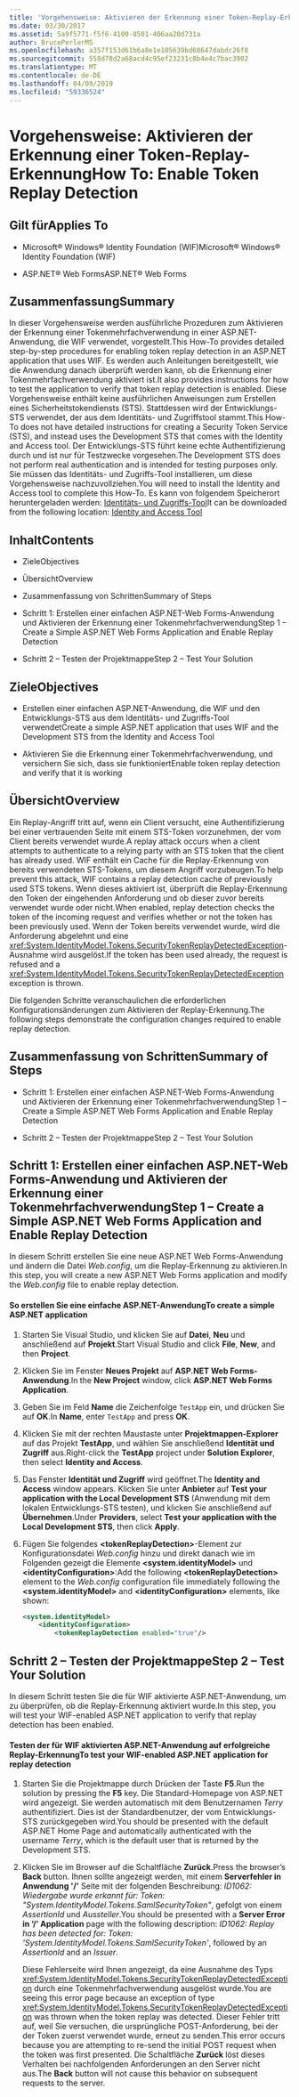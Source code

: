 ```yaml
---
title: 'Vorgehensweise: Aktivieren der Erkennung einer Token-Replay-Erkennung'
ms.date: 03/30/2017
ms.assetid: 5a9f5771-f5f6-4100-8501-406aa20d731a
author: BrucePerlerMS
ms.openlocfilehash: a357f153d61b6a8e1e105639bd68647dabdc26f8
ms.sourcegitcommit: 558d78d2a68acd4c95ef23231c8b4e4c7bac3902
ms.translationtype: MT
ms.contentlocale: de-DE
ms.lasthandoff: 04/09/2019
ms.locfileid: "59336524"
---
```

# <a name="how-to-enable-token-replay-detection"></a><span data-ttu-id="33a5c-102">Vorgehensweise: Aktivieren der Erkennung einer Token-Replay-Erkennung</span><span class="sxs-lookup"><span data-stu-id="33a5c-102">How To: Enable Token Replay Detection</span></span>
## <a name="applies-to"></a><span data-ttu-id="33a5c-103">Gilt für</span><span class="sxs-lookup"><span data-stu-id="33a5c-103">Applies To</span></span>  
  
-   <span data-ttu-id="33a5c-104">Microsoft® Windows® Identity Foundation (WIF)</span><span class="sxs-lookup"><span data-stu-id="33a5c-104">Microsoft® Windows® Identity Foundation (WIF)</span></span>  
  
-   <span data-ttu-id="33a5c-105">ASP.NET® Web Forms</span><span class="sxs-lookup"><span data-stu-id="33a5c-105">ASP.NET® Web Forms</span></span>  
  
## <a name="summary"></a><span data-ttu-id="33a5c-106">Zusammenfassung</span><span class="sxs-lookup"><span data-stu-id="33a5c-106">Summary</span></span>  
 <span data-ttu-id="33a5c-107">In dieser Vorgehensweise werden ausführliche Prozeduren zum Aktivieren der Erkennung einer Tokenmehrfachverwendung in einer ASP.NET-Anwendung, die WIF verwendet, vorgestellt.</span><span class="sxs-lookup"><span data-stu-id="33a5c-107">This How-To provides detailed step-by-step procedures for enabling token replay detection in an ASP.NET application that uses WIF.</span></span> <span data-ttu-id="33a5c-108">Es werden auch Anleitungen bereitgestellt, wie die Anwendung danach überprüft werden kann, ob die Erkennung einer Tokenmehrfachverwendung aktiviert ist.</span><span class="sxs-lookup"><span data-stu-id="33a5c-108">It also provides instructions for how to test the application to verify that token replay detection is enabled.</span></span> <span data-ttu-id="33a5c-109">Diese Vorgehensweise enthält keine ausführlichen Anweisungen zum Erstellen eines Sicherheitstokendiensts (STS). Stattdessen wird der Entwicklungs-STS verwendet, der aus dem Identitäts- und Zugriffstool stammt.</span><span class="sxs-lookup"><span data-stu-id="33a5c-109">This How-To does not have detailed instructions for creating a Security Token Service (STS), and instead uses the Development STS that comes with the Identity and Access tool.</span></span> <span data-ttu-id="33a5c-110">Der Entwicklungs-STS führt keine echte Authentifizierung durch und ist nur für Testzwecke vorgesehen.</span><span class="sxs-lookup"><span data-stu-id="33a5c-110">The Development STS does not perform real authentication and is intended for testing purposes only.</span></span> <span data-ttu-id="33a5c-111">Sie müssen das Identitäts- und Zugriffs-Tool installieren, um diese Vorgehensweise nachzuvollziehen.</span><span class="sxs-lookup"><span data-stu-id="33a5c-111">You will need to install the Identity and Access tool to complete this How-To.</span></span> <span data-ttu-id="33a5c-112">Es kann von folgendem Speicherort heruntergeladen werden: [Identitäts- und Zugriffs-Tool](https://go.microsoft.com/fwlink/?LinkID=245849)</span><span class="sxs-lookup"><span data-stu-id="33a5c-112">It can be downloaded from the following location: [Identity and Access Tool](https://go.microsoft.com/fwlink/?LinkID=245849)</span></span>  
  
## <a name="contents"></a><span data-ttu-id="33a5c-113">Inhalt</span><span class="sxs-lookup"><span data-stu-id="33a5c-113">Contents</span></span>  
  
-   <span data-ttu-id="33a5c-114">Ziele</span><span class="sxs-lookup"><span data-stu-id="33a5c-114">Objectives</span></span>  
  
-   <span data-ttu-id="33a5c-115">Übersicht</span><span class="sxs-lookup"><span data-stu-id="33a5c-115">Overview</span></span>  
  
-   <span data-ttu-id="33a5c-116">Zusammenfassung von Schritten</span><span class="sxs-lookup"><span data-stu-id="33a5c-116">Summary of Steps</span></span>  
  
-   <span data-ttu-id="33a5c-117">Schritt 1: Erstellen einer einfachen ASP.NET-Web Forms-Anwendung und Aktivieren der Erkennung einer Tokenmehrfachverwendung</span><span class="sxs-lookup"><span data-stu-id="33a5c-117">Step 1 – Create a Simple ASP.NET Web Forms Application and Enable Replay Detection</span></span>  
  
-   <span data-ttu-id="33a5c-118">Schritt 2 – Testen der Projektmappe</span><span class="sxs-lookup"><span data-stu-id="33a5c-118">Step 2 – Test Your Solution</span></span>  
  
## <a name="objectives"></a><span data-ttu-id="33a5c-119">Ziele</span><span class="sxs-lookup"><span data-stu-id="33a5c-119">Objectives</span></span>  
  
-   <span data-ttu-id="33a5c-120">Erstellen einer einfachen ASP.NET-Anwendung, die WIF und den Entwicklungs-STS aus dem Identitäts- und Zugriffs-Tool verwendet</span><span class="sxs-lookup"><span data-stu-id="33a5c-120">Create a simple ASP.NET application that uses WIF and the Development STS from the Identity and Access Tool</span></span>  
  
-   <span data-ttu-id="33a5c-121">Aktivieren Sie die Erkennung einer Tokenmehrfachverwendung, und versichern Sie sich, dass sie funktioniert</span><span class="sxs-lookup"><span data-stu-id="33a5c-121">Enable token replay detection and verify that it is working</span></span>  
  
## <a name="overview"></a><span data-ttu-id="33a5c-122">Übersicht</span><span class="sxs-lookup"><span data-stu-id="33a5c-122">Overview</span></span>  
 <span data-ttu-id="33a5c-123">Ein Replay-Angriff tritt auf, wenn ein Client versucht, eine Authentifizierung bei einer vertrauenden Seite mit einem STS-Token vorzunehmen, der vom Client bereits verwendet wurde.</span><span class="sxs-lookup"><span data-stu-id="33a5c-123">A replay attack occurs when a client attempts to authenticate to a relying party with an STS token that the client has already used.</span></span> <span data-ttu-id="33a5c-124">WIF enthält ein Cache für die Replay-Erkennung von bereits verwendeten STS-Tokens, um diesem Angriff vorzubeugen.</span><span class="sxs-lookup"><span data-stu-id="33a5c-124">To help prevent this attack, WIF contains a replay detection cache of previously used STS tokens.</span></span> <span data-ttu-id="33a5c-125">Wenn dieses aktiviert ist, überprüft die Replay-Erkennung den Token der eingehenden Anforderung und ob dieser zuvor bereits verwendet wurde oder nicht.</span><span class="sxs-lookup"><span data-stu-id="33a5c-125">When enabled, replay detection checks the token of the incoming request and verifies whether or not the token has been previously used.</span></span> <span data-ttu-id="33a5c-126">Wenn der Token bereits verwendet wurde, wird die Anforderung abgelehnt und eine <xref:System.IdentityModel.Tokens.SecurityTokenReplayDetectedException>-Ausnahme wird ausgelöst.</span><span class="sxs-lookup"><span data-stu-id="33a5c-126">If the token has been used already, the request is refused and a <xref:System.IdentityModel.Tokens.SecurityTokenReplayDetectedException> exception is thrown.</span></span>  
  
 <span data-ttu-id="33a5c-127">Die folgenden Schritte veranschaulichen die erforderlichen Konfigurationsänderungen zum Aktivieren der Replay-Erkennung.</span><span class="sxs-lookup"><span data-stu-id="33a5c-127">The following steps demonstrate the configuration changes required to enable replay detection.</span></span>  
  
## <a name="summary-of-steps"></a><span data-ttu-id="33a5c-128">Zusammenfassung von Schritten</span><span class="sxs-lookup"><span data-stu-id="33a5c-128">Summary of Steps</span></span>  
  
-   <span data-ttu-id="33a5c-129">Schritt 1: Erstellen einer einfachen ASP.NET-Web Forms-Anwendung und Aktivieren der Erkennung einer Tokenmehrfachverwendung</span><span class="sxs-lookup"><span data-stu-id="33a5c-129">Step 1 – Create a Simple ASP.NET Web Forms Application and Enable Replay Detection</span></span>  
  
-   <span data-ttu-id="33a5c-130">Schritt 2 – Testen der Projektmappe</span><span class="sxs-lookup"><span data-stu-id="33a5c-130">Step 2 – Test Your Solution</span></span>  
  
## <a name="step-1--create-a-simple-aspnet-web-forms-application-and-enable-replay-detection"></a><span data-ttu-id="33a5c-131">Schritt 1: Erstellen einer einfachen ASP.NET-Web Forms-Anwendung und Aktivieren der Erkennung einer Tokenmehrfachverwendung</span><span class="sxs-lookup"><span data-stu-id="33a5c-131">Step 1 – Create a Simple ASP.NET Web Forms Application and Enable Replay Detection</span></span>  
 <span data-ttu-id="33a5c-132">In diesem Schritt erstellen Sie eine neue ASP.NET Web Forms-Anwendung und ändern die Datei *Web.config*, um die Replay-Erkennung zu aktivieren.</span><span class="sxs-lookup"><span data-stu-id="33a5c-132">In this step, you will create a new ASP.NET Web Forms application and modify the *Web.config* file to enable replay detection.</span></span>  
  
#### <a name="to-create-a-simple-aspnet-application"></a><span data-ttu-id="33a5c-133">So erstellen Sie eine einfache ASP.NET-Anwendung</span><span class="sxs-lookup"><span data-stu-id="33a5c-133">To create a simple ASP.NET application</span></span>  
  
1. <span data-ttu-id="33a5c-134">Starten Sie Visual Studio, und klicken Sie auf **Datei**, **Neu** und anschließend auf **Projekt**.</span><span class="sxs-lookup"><span data-stu-id="33a5c-134">Start Visual Studio and click **File**, **New**, and then **Project**.</span></span>  
  
2. <span data-ttu-id="33a5c-135">Klicken Sie im Fenster **Neues Projekt** auf **ASP.NET Web Forms-Anwendung**.</span><span class="sxs-lookup"><span data-stu-id="33a5c-135">In the **New Project** window, click **ASP.NET Web Forms Application**.</span></span>  
  
3. <span data-ttu-id="33a5c-136">Geben Sie im Feld **Name** die Zeichenfolge `TestApp` ein, und drücken Sie auf **OK**.</span><span class="sxs-lookup"><span data-stu-id="33a5c-136">In **Name**, enter `TestApp` and press **OK**.</span></span>  
  
4. <span data-ttu-id="33a5c-137">Klicken Sie mit der rechten Maustaste unter **Projektmappen-Explorer** auf das Projekt **TestApp**, und wählen Sie anschließend **Identität und Zugriff** aus.</span><span class="sxs-lookup"><span data-stu-id="33a5c-137">Right-click the **TestApp** project under **Solution Explorer**, then select **Identity and Access**.</span></span>  
  
5. <span data-ttu-id="33a5c-138">Das Fenster **Identität und Zugriff** wird geöffnet.</span><span class="sxs-lookup"><span data-stu-id="33a5c-138">The **Identity and Access** window appears.</span></span> <span data-ttu-id="33a5c-139">Klicken Sie unter **Anbieter** auf **Test your application with the Local Development STS** (Anwendung mit dem lokalen Entwicklungs-STS testen), und klicken Sie anschließend auf **Übernehmen**.</span><span class="sxs-lookup"><span data-stu-id="33a5c-139">Under **Providers**, select **Test your application with the Local Development STS**, then click **Apply**.</span></span>  
  
6. <span data-ttu-id="33a5c-140">Fügen Sie folgendes **\<tokenReplayDetection>**-Element zur Konfigurationsdatei *Web.config* hinzu und direkt danach wie im Folgenden gezeigt die Elemente **\<system.identityModel>** und **\<identityConfiguration>**:</span><span class="sxs-lookup"><span data-stu-id="33a5c-140">Add the following **\<tokenReplayDetection>** element to the *Web.config* configuration file immediately following the **\<system.identityModel>** and **\<identityConfiguration>** elements, like shown:</span></span>  
  
    ```xml  
    <system.identityModel>  
        <identityConfiguration>  
            <tokenReplayDetection enabled="true"/>  
    ```  
  
## <a name="step-2--test-your-solution"></a><span data-ttu-id="33a5c-141">Schritt 2 – Testen der Projektmappe</span><span class="sxs-lookup"><span data-stu-id="33a5c-141">Step 2 – Test Your Solution</span></span>  
 <span data-ttu-id="33a5c-142">In diesem Schritt testen Sie die für WIF aktivierte ASP.NET-Anwendung, um zu überprüfen, ob die Replay-Erkennung aktiviert wurde.</span><span class="sxs-lookup"><span data-stu-id="33a5c-142">In this step, you will test your WIF-enabled ASP.NET application to verify that replay detection has been enabled.</span></span>  
  
#### <a name="to-test-your-wif-enabled-aspnet-application-for-replay-detection"></a><span data-ttu-id="33a5c-143">Testen der für WIF aktivierten ASP.NET-Anwendung auf erfolgreiche Replay-Erkennung</span><span class="sxs-lookup"><span data-stu-id="33a5c-143">To test your WIF-enabled ASP.NET application for replay detection</span></span>  
  
1. <span data-ttu-id="33a5c-144">Starten Sie die Projektmappe durch Drücken der Taste **F5**.</span><span class="sxs-lookup"><span data-stu-id="33a5c-144">Run the solution by pressing the **F5** key.</span></span> <span data-ttu-id="33a5c-145">Die Standard-Homepage von ASP.NET wird angezeigt. Sie werden automatisch mit dem Benutzernamen *Terry* authentifiziert. Dies ist der Standardbenutzer, der vom Entwicklungs-STS zurückgegeben wird.</span><span class="sxs-lookup"><span data-stu-id="33a5c-145">You should be presented with the default ASP.NET Home Page and automatically authenticated with the username *Terry*, which is the default user that is returned by the Development STS.</span></span>  
  
2. <span data-ttu-id="33a5c-146">Klicken Sie im Browser auf die Schaltfläche **Zurück**.</span><span class="sxs-lookup"><span data-stu-id="33a5c-146">Press the browser’s **Back** button.</span></span> <span data-ttu-id="33a5c-147">Ihnen sollte angezeigt werden, mit einem **Serverfehler in Anwendung '/'** Seite mit der folgenden Beschreibung: *ID1062: Wiedergabe wurde erkannt für: Token: "System.IdentityModel.Tokens.SamlSecurityToken"*, gefolgt von einem *AssertionId* und *Aussteller*.</span><span class="sxs-lookup"><span data-stu-id="33a5c-147">You should be presented with a **Server Error in ‘/’ Application** page with the following description: *ID1062: Replay has been detected for: Token: 'System.IdentityModel.Tokens.SamlSecurityToken'*, followed by an *AssertionId* and an *Issuer*.</span></span>  
  
     <span data-ttu-id="33a5c-148">Diese Fehlerseite wird Ihnen angezeigt, da eine Ausnahme des Typs <xref:System.IdentityModel.Tokens.SecurityTokenReplayDetectedException> durch eine Tokenmehrfachverwendung ausgelöst wurde.</span><span class="sxs-lookup"><span data-stu-id="33a5c-148">You are seeing this error page because an exception of type <xref:System.IdentityModel.Tokens.SecurityTokenReplayDetectedException> was thrown when the token replay was detected.</span></span> <span data-ttu-id="33a5c-149">Dieser Fehler tritt auf, weil Sie versuchen, die ursprüngliche POST-Anforderung, bei der der Token zuerst verwendet wurde, erneut zu senden.</span><span class="sxs-lookup"><span data-stu-id="33a5c-149">This error occurs because you are attempting to re-send the initial POST request when the token was first presented.</span></span> <span data-ttu-id="33a5c-150">Die Schaltfläche **Zurück** löst dieses Verhalten bei nachfolgenden Anforderungen an den Server nicht aus.</span><span class="sxs-lookup"><span data-stu-id="33a5c-150">The **Back** button will not cause this behavior on subsequent requests to the server.</span></span>
